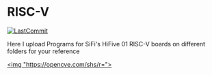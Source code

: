 # RISC-V

[![LastCommit](https://img.shields.io/github/last-commit/balaji303/RISC-V.svg?style=social)](https://github.com/balaji303/RISC-V/commits/master)

Here I upload Programs for SiFi's HiFive 01 RISC-V  boards on different folders for your reference


<a href="https://opencollective./shields#ers" target="_blank"><img "https://opencve.com/shs/r=">
